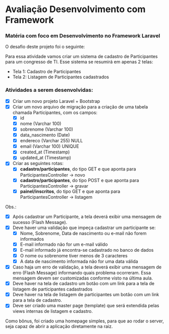 # Avaliação Desenvolvimento com Framework
### Matéria com foco em Desenvolvimento no Framework Laravel

O desafio deste projeto foi o seguinte:

Para essa atividade vamos criar um sistema de cadastro de Participantes para um congresso de TI. Esse sistema se resumirá em apenas 2 telas:

- Tela 1: Cadastro de Participantes
- Tela 2: Listagem de Participantes cadastrados

### Atividades a serem desenvolvidas:

- [x]  Criar um novo projeto Laravel + Bootstrap
- [x]  Criar um novo arquivo de migração para a criação de uma tabela chamada Participantes, com os campos:
    - [x]  id
    - [x]  nome (Varchar 100)
    - [x]  sobrenome (Varchar 100)
    - [x]  data_nascimento (Date)
    - [x]  endereco (Varchar 255) NULL
    - [x]  email (Varchar 100) UNIQUE
    - [x]  created_at (Timestamp)
    - [x]  updated_at (Timestamp)
- [x]  Criar as seguintes rotas:
    - [x]  **cadastro/participantes**, do tipo GET e que aponta para ParticipantesController → novo
    - [x]  **cadastro/participantes**, do tipo POST e que aponta para ParticipantesController → gravar
    - [x]  **painel/inscritos**, do tipo GET e que aponta para ParticipantesController → listagem

Obs.:

- [x]  Após cadastrar um Participante, a tela deverá exibir uma mensagem de sucesso (Flash Message).
- [x]  Deve haver uma validação que impeça cadastrar um participante se:
    - [x]  Nome, Sobrenome, Data de nascimento ou e-mail não forem informados
    - [x]  E-mail informado não for um e-mail válido
    - [x]  E-mail informado já encontra-se cadastrado no banco de dados
    - [x]  O nome ou sobrenome tiver menos de 3 caracteres
    - [x]  A data de nascimento informada não for uma data válida
- [x]  Caso haja um erro de validação, a tela deverá exibir uma mensagem de erro (Flash Message) informando quais problema ocorreram. Essa mensagem devem ser customizadas conforme visto na última aula.
- [x]  Deve haver na tela de cadastro um botão com um link para a tela de listagem de participantes cadastrados
- [x]  Deve haver na tela de listagem de participantes um botão com um link para a tela de cadastro.
- [x]  Deve ser criado uma master page (template) que será extendida pelas views internas de listagem e cadastro.

Como bônus, foi criado uma homepage simples, para que ao rodar o server, seja capaz de abrir a aplicação diretamente na raiz.
